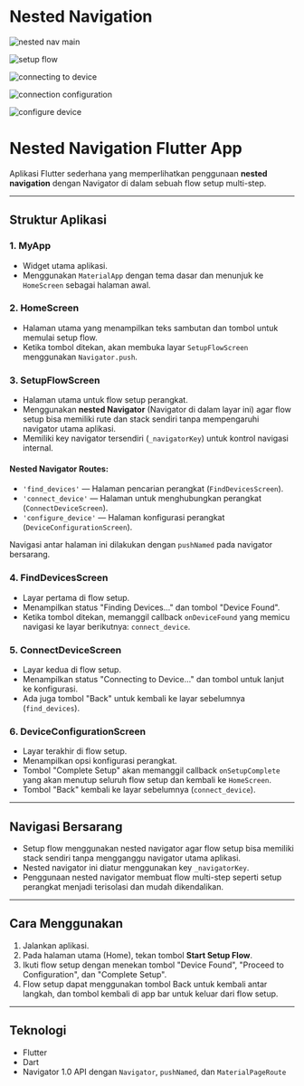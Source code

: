 # Nested Navigation

![nested nav main](https://github.com/user-attachments/assets/4fe9a33e-afa8-4634-a5cd-d2a06298fca3)

![setup flow](https://github.com/user-attachments/assets/096c0778-b92a-4d79-8be5-e8e6b8536adf)

![connecting to device](https://github.com/user-attachments/assets/93e37c61-36a9-455e-a005-383875555722)

![connection configuration](https://github.com/user-attachments/assets/f4ce7c51-44ce-434d-8e69-d5263451a771)

![configure device](https://github.com/user-attachments/assets/24d23c97-7b83-4a8f-a90b-bd860751e593)

# Nested Navigation Flutter App

Aplikasi Flutter sederhana yang memperlihatkan penggunaan **nested navigation** dengan Navigator di dalam sebuah flow setup multi-step.

---

## Struktur Aplikasi

### 1. MyApp
- Widget utama aplikasi.
- Menggunakan `MaterialApp` dengan tema dasar dan menunjuk ke `HomeScreen` sebagai halaman awal.

### 2. HomeScreen
- Halaman utama yang menampilkan teks sambutan dan tombol untuk memulai setup flow.
- Ketika tombol ditekan, akan membuka layar `SetupFlowScreen` menggunakan `Navigator.push`.

### 3. SetupFlowScreen
- Halaman utama untuk flow setup perangkat.
- Menggunakan **nested Navigator** (Navigator di dalam layar ini) agar flow setup bisa memiliki rute dan stack sendiri tanpa mempengaruhi navigator utama aplikasi.
- Memiliki key navigator tersendiri (`_navigatorKey`) untuk kontrol navigasi internal.

#### Nested Navigator Routes:
- `'find_devices'` — Halaman pencarian perangkat (`FindDevicesScreen`).
- `'connect_device'` — Halaman untuk menghubungkan perangkat (`ConnectDeviceScreen`).
- `'configure_device'` — Halaman konfigurasi perangkat (`DeviceConfigurationScreen`).

Navigasi antar halaman ini dilakukan dengan `pushNamed` pada navigator bersarang.

### 4. FindDevicesScreen
- Layar pertama di flow setup.
- Menampilkan status "Finding Devices..." dan tombol "Device Found".
- Ketika tombol ditekan, memanggil callback `onDeviceFound` yang memicu navigasi ke layar berikutnya: `connect_device`.

### 5. ConnectDeviceScreen
- Layar kedua di flow setup.
- Menampilkan status "Connecting to Device..." dan tombol untuk lanjut ke konfigurasi.
- Ada juga tombol "Back" untuk kembali ke layar sebelumnya (`find_devices`).

### 6. DeviceConfigurationScreen
- Layar terakhir di flow setup.
- Menampilkan opsi konfigurasi perangkat.
- Tombol "Complete Setup" akan memanggil callback `onSetupComplete` yang akan menutup seluruh flow setup dan kembali ke `HomeScreen`.
- Tombol "Back" kembali ke layar sebelumnya (`connect_device`).

---

## Navigasi Bersarang

- Setup flow menggunakan nested navigator agar flow setup bisa memiliki stack sendiri tanpa mengganggu navigator utama aplikasi.
- Nested navigator ini diatur menggunakan key `_navigatorKey`.
- Penggunaan nested navigator membuat flow multi-step seperti setup perangkat menjadi terisolasi dan mudah dikendalikan.

---

## Cara Menggunakan

1. Jalankan aplikasi.
2. Pada halaman utama (Home), tekan tombol **Start Setup Flow**.
3. Ikuti flow setup dengan menekan tombol "Device Found", "Proceed to Configuration", dan "Complete Setup".
4. Flow setup dapat menggunakan tombol Back untuk kembali antar langkah, dan tombol kembali di app bar untuk keluar dari flow setup.

---

## Teknologi

- Flutter
- Dart
- Navigator 1.0 API dengan `Navigator`, `pushNamed`, dan `MaterialPageRoute`

